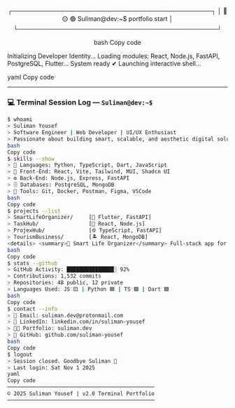 <div align="center">

┌──────────────────────────────────────────────┐
│ 🔴 🟡 🟢 Suliman@dev:~$ portfolio start │
└──────────────────────────────────────────────┘

bash
Copy code

</div>

Initializing Developer Identity...
Loading modules: React, Node.js, FastAPI, PostgreSQL, Flutter...
System ready ✔
Launching interactive shell...

yaml
Copy code

---

### 💻 Terminal Session Log — `Suliman@dev:~$`

```bash
$ whoami
> Suliman Yousef  
> Software Engineer | Web Developer | UI/UX Enthusiast  
> Passionate about building smart, scalable, and aesthetic digital solutions.  
bash
Copy code
$ skills --show
> 🧠 Languages: Python, TypeScript, Dart, JavaScript  
> 🧩 Front-End: React, Vite, Tailwind, MUI, Shadcn UI  
> ⚙️ Back-End: Node.js, Express, FastAPI  
> 🗄️ Databases: PostgreSQL, MongoDB  
> 🧰 Tools: Git, Docker, Postman, Figma, VSCode  
bash
Copy code
$ projects --list
> SmartLifeOrganizer/     [🧠 Flutter, FastAPI]
> TaskHub/                [🧩 React, Node.js]
> ProjexHub/              [🌐 TypeScript, FastAPI]
> TourismBusiness/        [🏝️ React, MongoDB]
<details> <summary>🧠 Smart Life Organizer</summary> Full-stack app for habit tracking & voice automation. Stack: Flutter, Dart, FastAPI, PostgreSQL 🎯 Helps users manage habits and routines with AI reminders. </details> <details> <summary>🌐 ProjexHub</summary> A collaborative project management tool with real-time task tracking. Stack: React, TypeScript, FastAPI 📈 Designed for small teams and agile developers. </details> <details> <summary>🧩 TaskHub</summary> Simple, elegant to-do app with categories and analytics. Stack: React, Node.js 📊 Track progress and habits with clean visualization. </details>
bash
Copy code
$ stats --github
> GitHub Activity: ███████████████░ 92%
> Contributions: 1,532 commits
> Repositories: 48 public, 12 private
> Languages Used: JS 🟨 | Python 🟦 | TS 🟪 | Dart 🟩
bash
Copy code
$ contact --info
> 📧 Email: suliman.dev@protonmail.com  
> 💼 LinkedIn: linkedin.com/in/suliman-yousef  
> 🧑‍💻 Portfolio: suliman.dev  
> 🐙 GitHub: github.com/suliman-yousef
bash
Copy code
$ logout
> Session closed. Goodbye Suliman 👋
> Last login: Sat Nov 1 2025
yaml
Copy code
───────────────────────────────────────────────
© 2025 Suliman Yousef | v2.0 Terminal Portfolio
───────────────────────────────────────────────
